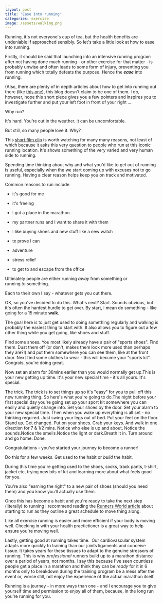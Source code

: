 ```yaml
---
layout: post
title: "Ease into running"
categories: exercise
image: /assets/walking.png
---
```


Running, it's not everyone's cup of tea, but the health benefits are undeniable if approached sensibly. So let's take a little look at how to ease into running.

Firstly, it should be said that launching into an intensive running program after not having done much running - or other exercise for that matter - is probably unwise and often leads to some form of injury, preventing you from running which totally defeats the purpose. Hence the ***ease*** into running.

(Also, there are plenty of in depth articles about how to get into running out there (like [this one](https://www.runnersworld.com/uk/training/beginners/a772727/how-to-start-running-today/)), this blog doesn't claim to be one of them. I do, however, hope this short piece gives you a few pointers and inspires you to investigate further and put your left foot in front of your right ...

Why run?

It's hard. You're out in the weather. It can be uncomfortable.

But still, so many people love it. Why?

This [short film clip](https://www.youtube.com/watch?v=GbMZC7YiXR8) is worth watching for many many reasons, not least of which because it asks this very question to people who run at this iconic running location. It's shows something of the very varied and very human side to running.

Spending time thinking about why and what you'd like to get out of running is useful, especially when the we start coming up with excuses not to go running. Having a clear reason helps keep you on track and motivated.

Common reasons to run include:

- it's good for me

- it's freeing

- I got a place in the marathon

- my partner runs and I want to share it with them

- I like buying shoes and new stuff like a new watch

- to prove I can

- adventure

- stress relief

- to get to and escape from the office

Ultimately people are either running *away* from something or running *to* something.

Each to their own I say - whatever gets you out there.

OK, so you've decided to do this. What's next? Start. Sounds obvious, but it's often the hardest hurdle to get over. By start, I mean do something - like going for a 15 minute **walk**.

The goal here is to just get used to doing something regularly and walking is probably the easiest thing to start with. It also allows you to figure out a few other thing while you get going, like shoes and stuff.

Find some shoes. You most likely already have a pair of "sports shoes". Find them. Dust them off (or don't, makes them look more used than perhaps they are?!) and put them somewhere you can see them, like at the front door. Next find some clothes to wear - this will become your "sports kit". Congrats, you're doing great.

Now set an alarm for 30mins earlier than you would normally get up.This is your new getting up time. It's your new special time - it's all yours. It's special.

The trick. The trick is to set things up so it's "easy" for you to pull off this new running thing. So here's what you're going to do.The night before your first special day you're going set up your sport kit somewhere you can easily and quietly change into. Set your shoes by the door. Set your alarm to your new special time. Then when you wake up everything is all set - no thinking required. Just swing your legs out of bed. Put your feet on the floor. Stand up. Get changed. Put on your shoes. Grab your keys. And walk in one direction for 7 & 1/2 mins. Notice who else is up and about. Notice the sounds.Notice the smells.Notice the light or dark.Breath it in. Turn around and go home. Done.

Congratulations - you've started your journey to become a runner!

Do this for a few weeks. Get used to the habit or *build* the habit.

During this time you're getting used to the shoes, socks, track pants, t-shirt, jacket etc, trying new bits of kit and learning more about what feels good for you.

You're also "earning the right" to a new pair of shoes (should you need them) and you know you'll actually use them.

Once this has become a habit and you're ready to take the next step (literally) to running I recommend reading the [Runners World article](https://www.runnersworld.com/uk/training/beginners/a772727/how-to-start-running-today/) about starting to run as they outline a great schedule to move thing along.

Like all exercise running is easier and more efficient if your body is moving well. Checking in with your health practictioner is a great way to help ensure you're moving well. 

Lastly, getting good at running takes time.  Our cardiovascular system adapts more quickly to training than our joints ligaments and conceive tissue. It takes years for these tissues to adapt to the genuine stressors of running. This is why *professional* runners build up to a marathon distance over a period of years, not months. I say this because I've seen countless people get a place in a marathon and think they can be *ready* for it in 6 months only to breakdown during the training program be a mess after the event or, worse still, not enjoy the experience of the actual marathon itself.

Running is a journey - in more ways than one - and I encourage you to give yourself time and permission to enjoy all of them, because, in the long run you're running for you.


